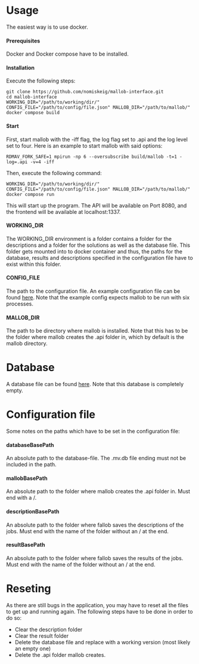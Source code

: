 # Usage

The easiest way is to use docker.

#### Prerequisites

Docker and Docker compose have to be installed.

#### Installation

Execute the following steps:

```
git clone https://github.com/nomiskeig/mallob-interface.git
cd mallob-interface
WORKING_DIR="/path/to/working/dir/" CONFIG_FILE="/path/to/config/file.json" MALLOB_DIR="/path/to/mallob/" docker compose build
```

#### Start

First, start mallob with the -iff flag, the log flag set to .api and the log level set to four.
Here is an example to start mallob with said options:
```
RDMAV_FORK_SAFE=1 mpirun -np 6 --oversubscribe build/mallob -t=1 -log=.api -v=4 -iff
```
Then, execute the following command:
```
WORKING_DIR="/path/to/working/dir/" CONFIG_FILE="/path/to/config/file.json" MALLOB_DIR="/path/to/mallob/" docker compose run
```

This will start up the program. The API will be available on Port 8080, and the frontend will be available at localhost:1337.

#### WORKING_DIR

The WORKING_DIR environment is a folder  contains a folder for the descriptions and a folder for the solutions as well as the database file.
This folder gets mounted into to docker container and thus, the paths for the database, results and descriptions specified in the configuration file have to exist within this folder.

#### CONFIG_FILE 

The path to the configuration file. An example configuration file can be found [here](backend/fallob-configuration.json). 
Note that the example config expects mallob to be run with six processes.


#### MALLOB_DIR

The path to be directory where mallob is installed. Note that this has to be the folder where mallob creates the .api folder in, which by default is the mallob directory.

# Database

A database file can be found [here](backend/src/main/resources/database/). Note that this database is completely empty.


# Configuration file

Some notes on the paths which have to be set in the configuration file:

#### databaseBasePath

An absolute path to the database-file. The .mv.db file ending must not be included in the path.

#### mallobBasePath

An absolute path to the folder where mallob creates the .api folder in. Must end with a /.

#### descriptionBasePath

An absolute path to the folder where fallob saves the descriptions of the jobs. Must end with the name of the folder without an / at the end.

#### resultBasePath

An absolute path to the folder where fallob saves the results of the jobs. Must end with the name of the folder without an / at the end.


# Reseting 

As there are still bugs in the application, you may have to reset all the files to get up and running again. The following steps have to be done in order to do so:

- Clear the description folder
- Clear the result folder
- Delete the database file and replace with a working version (most likely an empty one)
- Delete the .api folder mallob creates.
